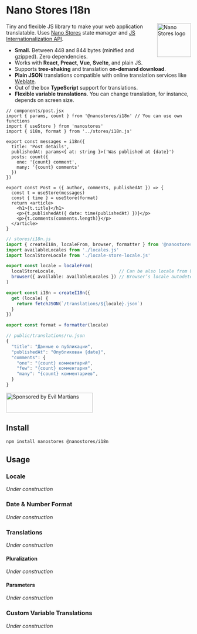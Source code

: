 # Nano Stores I18n

<img align="right" width="92" height="92" title="Nano Stores logo"
     src="https://nanostores.github.io/nanostores/logo.svg">

Tiny and flexible JS library to make your web application translatable.
Uses [Nano Stores] state manager and [JS Internationalization API].

* **Small.** Between 448 and 844 bytes (minified and gzipped).
  Zero dependencies.
* Works with **React**, **Preact**, **Vue**, **Svelte**, and plain JS.
* Supports **tree-shaking** and translation **on-demand download**.
* **Plain JSON** translations compatible with
  online translation services like [Weblate].
* Out of the box **TypeScript** support for translations.
* **Flexible variable translations**. You can change translation,
  for instance, depends on screen size.

```tsx
// components/post.jsx
import { params, count } from '@nanostores/i18n' // You can use own functions
import { useStore } from 'nanostores'
import { i18n, format } from '../stores/i18n.js'

export const messages = i18n({
  title: 'Post details',
  publishedAt: params<{ at: string }>('Was published at {date}')
  posts: count({
    one: '{count} comment',
    many: '{count} comments'
  })
})

export const Post = ({ author, comments, publishedAt }) => {
  const t = useStore(messages)
  const { time } = useStore(format)
  return <article>
    <h1>{t.title}</h1>
    <p>{t.publishedAt({ date: time(publishedAt) })}</p>
    <p>{t.comments(comments.length)}</p>
  </article>
}
```

```ts
// stores/i18n.js
import { createI18n, localeFrom, browser, formatter } from '@nanostores/i18n'
import availableLocales from './locales.js'
import localStoreLocale from './locale-store-locale.js'

export const locale = localeFrom(
  localStoreLocale,                        // Can be also locale from URL
  browser({ available: availableLocales }) // Browser’s locale autodetect
)

export const i18n = createI18n({
  get (locale) {
    return fetchJSON(`/translations/${locale}.json`)
  }
})

export const format = formatter(locale)
```

```js
// public/translations/ru.json
{
  "title": "Данные о публикации",
  "publishedAt": "Опубликован {date}",
  "comments": {
    "one": "{count} комментарий",
    "few": "{count} комментария",
    "many": "{count} комментариев",
  }
}
```

[JS Internationalization API]: https://hacks.mozilla.org/2014/12/introducing-the-javascript-internationalization-api/
[Nano Stores]: https://github.com/nanostores/nanostores
[Weblate]: https://weblate.org/ru/

<a href="https://evilmartians.com/?utm_source=nanostores-i18n">
  <img src="https://evilmartians.com/badges/sponsored-by-evil-martians.svg"
       alt="Sponsored by Evil Martians" width="236" height="54">
</a>


## Install

```sh
npm install nanostores @nanostores/i18n
```


## Usage

### Locale

*Under construction*

### Date & Number Format

*Under construction*

### Translations

*Under construction*

#### Pluralization

*Under construction*

#### Parameters

*Under construction*

### Custom Variable Translations

*Under construction*
